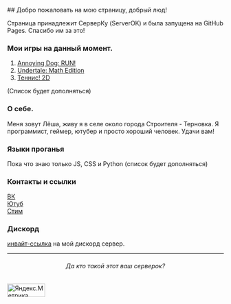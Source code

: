 <script data-ad-client="ca-pub-1380972911397946" async src="https://pagead2.googlesyndication.com/pagead/js/adsbygoogle.js"></script>
<!-- Yandex.Metrika counter -->
<script type="text/javascript" >
   (function(m,e,t,r,i,k,a){m[i]=m[i]||function(){(m[i].a=m[i].a||[]).push(arguments)};
   m[i].l=1*new Date();k=e.createElement(t),a=e.getElementsByTagName(t)[0],k.async=1,k.src=r,a.parentNode.insertBefore(k,a)})
   (window, document, "script", "https://mc.yandex.ru/metrika/tag.js", "ym");

   ym(68341726, "init", {
        clickmap:true,
        trackLinks:true,
        accurateTrackBounce:true,
        webvisor:true
   });
</script>
<noscript><div><img src="https://mc.yandex.ru/watch/68341726" style="position:absolute; left:-9999px;" alt="" /></div></noscript>
<!-- /Yandex.Metrika counter -->

<head>
   
<!-- Begin Jekyll SEO tag v2.6.1 -->
<title>Дом серверка!</title>
<meta name="generator" content="Jekyll v3.9.0">
<meta property="og:title" content="Дом серверка!">
<meta property="og:locale" content="en_US">
<link rel="canonical" href="https://server-ok.github.io/">
<meta property="og:url" content="https://server-ok.github.io/">
<meta property="og:site_name" content="Дом серверка!">
<script async="" src="https://mc.yandex.ru/metrika/tag.js"></script><script type="application/ld+json">
{"url":"https://server-ok.github.io/","@type":"WebSite","headline":"server-ok.github.io","name":"server-ok.github.io","@context":"https://schema.org"}</script>
<!-- End Jekyll SEO tag --></head>
## Добро пожаловать на мою страницу, добрый люд!

Страница принадлежит СерверКу (ServerOK) и была запущена на GitHub Pages. Спасибо им за это!

### Мои игры на данный момент.

1. [Annoying Dog: RUN](https://server-ok.github.io/AnnoyingDogRun/)[!](https://server-ok.github.io/secret/)  
2. [Undertale: Math Edition](https://server-ok.github.io/UnderMath/)  
3. [Теннис! 2D](https://server-ok.github.io/Tennis2d/)  

(Список будет дополняться)

### О себе.
Меня зовут Лёша, живу я в селе около города Строителя - Терновка. Я программист, геймер, ютубер и просто хороший человек.
Удачи вам!

### Языки проганья
Пока что знаю только JS, CSS и Python (список будет дополняться)
### Контакты и ссылки

[ВК](https://vk.com/serverok2008)  
[Ютуб](https://www.youtube.com/channel/UCAKbapy2TOjI9CgEI_5U9Pw)  
[Стим](https://steamcommunity.com/id/Server_YouTube)  

### Дискорд
[инвайт-ссылка](https://discord.com/invite/sU3Ffjk) на мой дискорд сервер.

<script src="https://apps.elfsight.com/p/platform.js" defer></script>
<div class="elfsight-app-147856dd-4944-497d-9ed2-16a6fe6da6f0"></div>

***
###### <center> Да кто такой этот ваш серверок? </center> ######
<!-- Yandex.Metrika informer -->
<a href="https://metrika.yandex.ru/stat/?id=68341726&amp;from=informer"
target="_blank" rel="nofollow"><img src="https://informer.yandex.ru/informer/68341726/3_1_868686FF_666666FF_1_pageviews"
style="width:88px; height:31px; border:0;" alt="Яндекс.Метрика" title="Яндекс.Метрика: данные за сегодня (просмотры, визиты и уникальные посетители)" /></a>
<!-- /Yandex.Metrika informer -->
